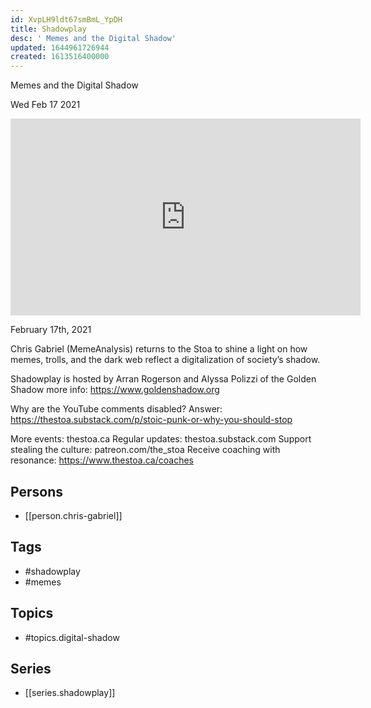 ```yaml
---
id: XvpLH9ldt67smBmL_YpDH
title: Shadowplay
desc: ' Memes and the Digital Shadow'
updated: 1644961726944
created: 1613516400000
---
```



 Memes and the Digital Shadow

Wed Feb 17 2021

<iframe width="560" height="315" src="https://www.youtube.com/embed/i0KF_7D4urM" title="Shadowplay: Memes and the Digital Shadow w/ Chris Gabriel (MemeAnalysis)" frameborder="0" allow="accelerometer; autoplay; clipboard-write; encrypted-media; gyroscope; picture-in-picture" allowfullscreen ></iframe>

February 17th, 2021

Chris Gabriel (MemeAnalysis) returns to the Stoa to shine a light on how memes, trolls, and the dark web reflect a digitalization of society’s shadow.

Shadowplay is hosted by Arran Rogerson and Alyssa Polizzi of the Golden Shadow more info: https://www.goldenshadow.org

Why are the YouTube comments disabled? Answer: https://thestoa.substack.com/p/stoic-punk-or-why-you-should-stop

More events: thestoa.ca
Regular updates: thestoa.substack.com
Support stealing the culture: patreon.com/the_stoa
Receive coaching with resonance: https://www.thestoa.ca/coaches

## Persons

- [[person.chris-gabriel]]

## Tags

- #shadowplay
- #memes

## Topics

- #topics.digital-shadow

## Series

- [[series.shadowplay]]

